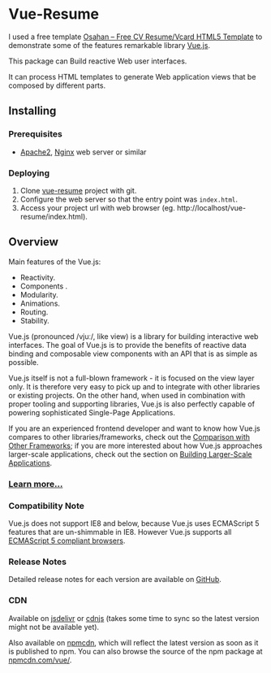 # Vue-Resume

I used a free template [Osahan – Free CV Resume/Vcard HTML5 Template](https://graygrids.com/item/osahan-free-cv-resumevcard-html5-template/)
to demonstrate some of the features remarkable library [Vue.js](http://vuejs.org/). 

This package can Build reactive Web user interfaces.

It can process HTML templates to generate Web application views that be composed by different parts.

## Installing

### Prerequisites

- [Apache2](https://httpd.apache.org/download.cgi), [Nginx](http://nginx.org/en/) web server or similar

### Deploying

1. Clone [vue-resume](https://github.com/bsa-git/vue-resume) project with git.
2. Configure the web server so that the entry point was `index.html`.
3. Access your project url with web browser (eg. http://localhost/vue-resume/index.html).

## Overview

Main features of the Vue.js:

- Reactivity.
- Components .
- Modularity.
- Animations.
- Routing.
- Stability.

Vue.js (pronounced /vjuː/, like view) is a library for building interactive web interfaces. 
The goal of Vue.js is to provide the benefits of reactive data binding and composable 
view components with an API that is as simple as possible.

Vue.js itself is not a full-blown framework - it is focused on the view layer only. 
It is therefore very easy to pick up and to integrate with other libraries or 
existing projects. On the other hand, when used in combination with proper tooling 
and supporting libraries, Vue.js is also perfectly capable of powering sophisticated 
Single-Page Applications.

If you are an experienced frontend developer and want to know how Vue.js compares 
to other libraries/frameworks, check out the [Comparison with Other Frameworks](http://vuejs.org/guide/comparison.html); 
if you are more interested about how Vue.js approaches larger-scale applications, 
check out the section on [Building Larger-Scale Applications](http://vuejs.org/guide/application.html).

### [Learn more...](http://blog.evanyou.me/2015/10/25/vuejs-re-introduction/)

### Compatibility Note

Vue.js does not support IE8 and below, because Vue.js uses ECMAScript 5 features 
that are un-shimmable in IE8. However Vue.js supports all [ECMAScript 5 compliant browsers](http://caniuse.com/#feat=es5).

### Release Notes

Detailed release notes for each version are available on [GitHub](https://github.com/vuejs/vue/releases).

### CDN
Available on [jsdelivr](http://cdn.jsdelivr.net/vue/1.0.26/vue.min.js) or 
[cdnjs](http://cdnjs.cloudflare.com/ajax/libs/vue/1.0.26/vue.min.js) 
(takes some time to sync so the latest version might not be available yet).

Also available on [npmcdn](https://npmcdn.com/vue/dist/vue.min.js), 
which will reflect the latest version as soon as it is published to npm. 
You can also browse the source of the npm package at [npmcdn.com/vue/](https://npmcdn.com/vue/).
